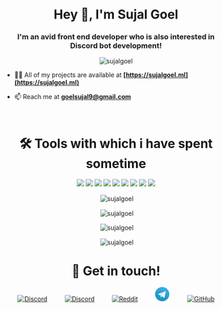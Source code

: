 <h1 align="center">Hey 👋, I'm Sujal Goel</h1>
<h3 align="center">I'm an avid front end developer who is also interested in Discord bot development!</h3>

<p align="center"> <img src="https://komarev.com/ghpvc/?username=sujalgoel&style=flat-square" alt="sujalgoel" /> </p>

- 👨‍💻 All of my projects are available at **[https://sujalgoel.ml](https://sujalgoel.ml)**

- 📫 Reach me at **[goelsujal9@gmail.com](https://mail.google.com/mail/u/0/?view=cm&fs=1&to=goelsujal9@gmail.com)**
<br>
<h1 align="center">🛠️ Tools with which i have spent sometime</h1>
<p align="center"><img src="https://img.shields.io/badge/node.js%20-%2343853D.svg?&style=for-the-badge&logo=node.js&logoColor=white"/>   <img src="https://img.shields.io/badge/javascript%20-%23323330.svg?&style=for-the-badge&logo=javascript&logoColor=%23F7DF1E"/>   <img src="https://img.shields.io/badge/html5%20-%23E34F26.svg?&style=for-the-badge&logo=html5&logoColor=white"/>   <img src="https://img.shields.io/badge/css3%20-%231572B6.svg?&style=for-the-badge&logo=css3&logoColor=white"/>   <img src="https://img.shields.io/badge/python%20-%2314354C.svg?&style=for-the-badge&logo=python&logoColor=white"/>   <img src="https://img.shields.io/badge/express.js%20-%23404d59.svg?&style=for-the-badge"/>   <img src="https://img.shields.io/badge/react%20-%2320232a.svg?&style=for-the-badge&logo=react&logoColor=%2361DAFB"/>   <img src="https://img.shields.io/badge/github%20-%23121011.svg?&style=for-the-badge&logo=github&logoColor=white"/>   <img src ="https://img.shields.io/badge/MongoDB-%234ea94b.svg?&style=for-the-badge&logo=mongodb&logoColor=white"/></p>

<p align="center">&nbsp;<img align="center" src="https://github-readme-stats.vercel.app/api/top-langs/?username=sujalgoel&layout=compact&hide=html" alt="sujalgoel" /></p>
<p align="center">&nbsp;<img align="center" src="https://github-profile-trophy.vercel.app/?username=sujalgoel&row=2&column=3" alt="sujalgoel" /></p>
<p align="center">&nbsp;<img align="center" src="https://github-readme-stats.vercel.app/api?username=sujalgoel&show_icons=true" alt="sujalgoel" /></p>
<p align="center">&nbsp;<img align="center" src="https://github-readme-streak-stats.herokuapp.com/?user=sujalgoel" alt="sujalgoel" /></p>
<h1 align="center">🤝 Get in touch!</h1>
<p align="center">
<a href="https://instagram.com/sujalgoel_10" target="_blank"><img alt="Discord" title="Discord" height="32" width="32" src="https://image.flaticon.com/icons/svg/174/174855.svg"></a>&nbsp;&nbsp;&nbsp;&nbsp;&nbsp;&nbsp;&nbsp;&nbsp;&nbsp;
<a href="https://discord.com/users/581752425858203659" target="_blank"><img alt="Discord" title="Discord" height="32" width="32" src="https://raw.githubusercontent.com/peterthehan/peterthehan/master/assets/discord.svg"></a>&nbsp;&nbsp;&nbsp;&nbsp;&nbsp;&nbsp;&nbsp;&nbsp;&nbsp;
<a href="https://reddit.com/u/sujalgoel_10" target="_blank"><img alt="Reddit" title="Reddit" height="32" width="32" src="https://raw.githubusercontent.com/peterthehan/peterthehan/master/assets/reddit.svg"></a>&nbsp;&nbsp;&nbsp;&nbsp;&nbsp;&nbsp;&nbsp;&nbsp;&nbsp;
<a href="https://t.me/sujalgoel" target="_blank"><img alt="Telegram" src="https://raw.githubusercontent.com/github/explore/80688e429a7d4ef2fca1e82350fe8e3517d3494d/topics/telegram/telegram.png" alt="sujal_ops_cyber" height="32" width="32" /></a>&nbsp;&nbsp;&nbsp;&nbsp;&nbsp;&nbsp;&nbsp;&nbsp;&nbsp;
<a href="https://github.com/sujalgoel"><img alt="GitHub" title="GitHub" height="32" width="32" src="https://raw.githubusercontent.com/peterthehan/peterthehan/master/assets/github.svg"></a>
</p>
